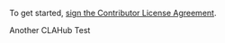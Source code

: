 To get started, <a href="http://127.0.0.1:3000/agreements/mzagaja/mzagaja.github.io">sign the Contributor License Agreement</a>.

Another CLAHub Test
